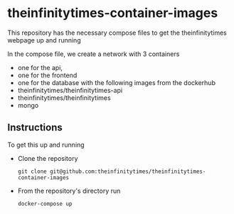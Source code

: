 # theinfinitytimes-container-images
This repository has the necessary compose files to get the 
theinfinitytimes webpage up and running

In the compose file, we create a network with 3 containers
*  one for the api,
*  one for the frontend
*  one for the database
with the following images from the dockerhub
*  theinfinitytimes/theinfinitytimes-api
*  theinfinitytimes/theinfinitytimes
*  mongo

## Instructions
To get this up and running 
*  Clone the repository 
    ```console
    git clone git@github.com:theinfinitytimes/theinfinitytimes-container-images
    ```
*  From the repository's directory run
    ```console
    docker-compose up
    ```

